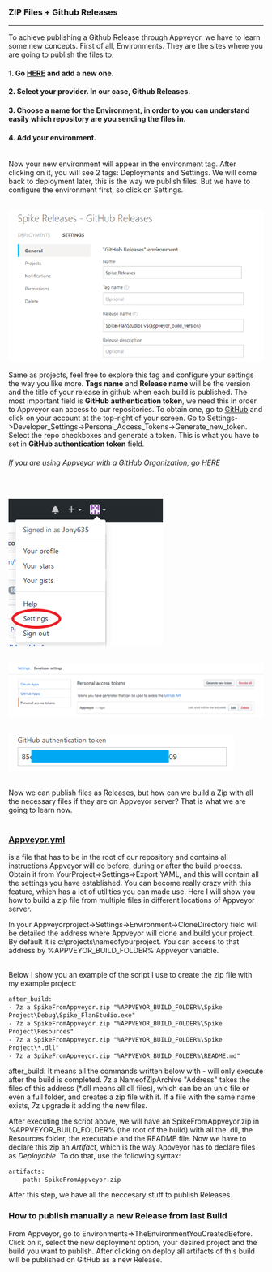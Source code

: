 ### ZIP Files + Github Releases

---

To achieve publishing a Github Release through Appveyor, we have to learn some new concepts.
First of all, Environments. They are the sites where you are going to publish the files to.
<br> 
#### 1. Go [HERE](https://ci.appveyor.com/environments) and add a new one.
#### 2. Select your provider. In our case, Github Releases.
#### 3. Choose a name for the Environment, in order to you can understand easily which repository are you sending the files in.
#### 4. Add your environment.
<br>
Now your new environment will appear in the environment tag. After clicking on it, you will see 2 tags: Deployments and Settings.
We will come back to deployment later, this is the way we publish files. But we have to configure the environment first, so click on Settings.<br><br>

![Environment Settings](https://github.com/Jony635/Automated-Builds-with-Appveyor/blob/master/docs/images/environmentsettings.png?raw=true)

Same as projects, feel free to explore this tag and configure your settings the way you like more.
**Tags name** and **Release name** will be the version and the title of your release in github when each build is published.
The most important field is **GitHub authentication token**, we need this in order to Appveyor can access to our repositories.
To obtain one, go to [GitHub](https://github.com/) and click on your account at the top-right of your screen. Go to Settings->Developer_Settings->Personal_Access_Tokens->Generate_new_token. Select the repo checkboxes and generate a token. 
This is what you have to set in **GitHub authentication token** field.
###### *If you are using Appveyor with a GitHub Organization, go [HERE](https://jony635.github.io/Automated-Builds-with-Appveyor/organizations)* 
<br>

![Github Settings](https://github.com/Jony635/Automated-Builds-with-Appveyor/blob/master/docs/images/githubsettings.png?raw=true)<br> <br>

![Token](https://github.com/Jony635/Automated-Builds-with-Appveyor/blob/master/docs/images/token.png?raw=true)<br> <br>

![Token Example](https://github.com/Jony635/Automated-Builds-with-Appveyor/blob/master/docs/images/tokenexample.png?raw=true)<br> <br>

Now we can publish files as Releases, but how can we build a Zip with all the necessary files if they are on Appveyor server?
That is what we are going to learn now. <br> <br>


### [Appveyor.yml](https://www.appveyor.com/docs/appveyor-yml/) 
is a file that has to be in the root of our repository and contains all instructions Appveyor will do before, during or after the build process. Obtain it from YourProject=>Settings=>Export YAML, and this will contain all the settings you have established.
You can become really crazy with this feature, which has a lot of utilities you can made use.
Here I will show you how to build a zip file from multiple files in different locations of Appveyor server.

In your Appveyorproject->Settings->Environment->CloneDirectory field will be detailed the address where Appveyor will clone and build your project. By default it is c:\projects\nameofyourproject. You can access to that address by %APPVEYOR_BUILD_FOLDER% Appveyor variable. <br> <br>

Below I show you an example of the script I use to create the zip file with my example project:
```
after_build:
- 7z a SpikeFromAppveyor.zip "%APPVEYOR_BUILD_FOLDER%\Spike Project\Debug\Spike_FlanStudio.exe"
- 7z a SpikeFromAppveyor.zip "%APPVEYOR_BUILD_FOLDER%\Spike Project\Resources"
- 7z a SpikeFromAppveyor.zip "%APPVEYOR_BUILD_FOLDER%\Spike Project\*.dll"
- 7z a SpikeFromAppveyor.zip "%APPVEYOR_BUILD_FOLDER%\README.md"
```
after_build: It means all the commands written below with - will only execute after the build is completed.
7z a NameofZipArchive "Address" takes the files of this address (\*.dll means all dll files), which can be an unic file or even a full folder, and creates a zip file with it. If a file with the same name exists, 7z upgrade it adding the new files.

After executing the script above, we will have an SpikeFromAppveyor.zip in %APPVEYOR_BUILD_FOLDER% (the root of the build) with all the .dll, the Resources folder, the executable and the README file. Now we have to declare this zip an *Artifact*, which is the way Appveyor has to declare files as *Deployable*. To do that, use the following syntax:
```
artifacts:
  - path: SpikeFromAppveyor.zip 
```
After this step, we have all the neccesary stuff to publish Releases.

### How to publish manually a new Release from last Build
From Appveyor, go to Environments=>TheEnvironmentYouCreatedBefore. Click on it, select the new deployment option, your desired project and the build you want to publish. After clicking on deploy all artifacts of this build will be published on GitHub as a new Release.
